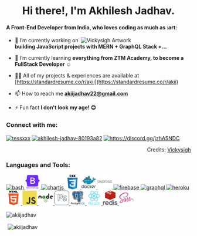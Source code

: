 <h1 align="center">Hi there!, I'm Akhilesh Jadhav.</h1>
<h4 align="left">A Front-End Developer from India, who loves coding as much as :art:</h4> <img align="right" src="https://i.pinimg.com/originals/33/34/90/3334906157df37afd090873fdd92d617.png" alt="Vickysigh Artwork" width="300">


- 🔭 I’m currently working on **building JavaScript projects with MERN + GraphQL Stack +...**

- 🌱 I’m currently learning **everything from ZTM Academy, to become a FullStack Developer :relaxed:**

- 👨‍💻 All of my projects & experiences are available at [https://standardresume.co/r/akii](https://standardresume.co/r/akii)

- 📫 How to reach me **akiijadhav22@gmail.com**

- ⚡ Fun fact **I don't look my age! :wink:**

<h3 align="left">Connect with me:</h3>
<p align="left">
<a href="https://codepen.io/tessxxx" target="blank"><img align="center" src="https://cdn.jsdelivr.net/npm/simple-icons@3.0.1/icons/codepen.svg" alt="tessxxx" height="30" width="40" /></a>
<a href="https://linkedin.com/in/akhilesh-jadhav-80193a82" target="blank"><img align="center" src="https://cdn.jsdelivr.net/npm/simple-icons@3.0.1/icons/linkedin.svg" alt="akhilesh-jadhav-80193a82" height="30" width="40" /></a>
<a href="https://discord.gg/https://discord.gg/jzhA5NDC" target="blank"><img align="center" src="https://cdn.jsdelivr.net/npm/simple-icons@3.0.1/icons/discord.svg" alt="https://discord.gg/jzhA5NDC" height="30" width="40" /></a>
</p>
<p align="right">Credits: <a href="https://www.instagram.com/vickisigh/?hl=en">Vickysigh</a></p>

<h3 align="left">Languages and Tools:</h3>
<p align="left"> <a href="https://www.gnu.org/software/bash/" target="_blank"> <img src="https://www.vectorlogo.zone/logos/gnu_bash/gnu_bash-icon.svg" alt="bash" width="40" height="40"/> </a> <a href="https://getbootstrap.com" target="_blank"> <img src="https://raw.githubusercontent.com/devicons/devicon/master/icons/bootstrap/bootstrap-plain-wordmark.svg" alt="bootstrap" width="40" height="40"/> </a> <a href="https://www.chartjs.org" target="_blank"> <img src="https://www.chartjs.org/media/logo-title.svg" alt="chartjs" width="40" height="40"/> </a> <a href="https://www.w3schools.com/css/" target="_blank"> <img src="https://raw.githubusercontent.com/devicons/devicon/master/icons/css3/css3-original-wordmark.svg" alt="css3" width="40" height="40"/> </a> <a href="https://www.docker.com/" target="_blank"> <img src="https://raw.githubusercontent.com/devicons/devicon/master/icons/docker/docker-original-wordmark.svg" alt="docker" width="40" height="40"/> </a> <a href="https://expressjs.com" target="_blank"> <img src="https://raw.githubusercontent.com/devicons/devicon/master/icons/express/express-original-wordmark.svg" alt="express" width="40" height="40"/> </a> <a href="https://firebase.google.com/" target="_blank"> <img src="https://www.vectorlogo.zone/logos/firebase/firebase-icon.svg" alt="firebase" width="40" height="40"/> </a> <a href="https://graphql.org" target="_blank"> <img src="https://www.vectorlogo.zone/logos/graphql/graphql-icon.svg" alt="graphql" width="40" height="40"/> </a> <a href="https://heroku.com" target="_blank"> <img src="https://www.vectorlogo.zone/logos/heroku/heroku-icon.svg" alt="heroku" width="40" height="40"/> </a> <a href="https://www.w3.org/html/" target="_blank"> <img src="https://raw.githubusercontent.com/devicons/devicon/master/icons/html5/html5-original-wordmark.svg" alt="html5" width="40" height="40"/> </a> <a href="https://developer.mozilla.org/en-US/docs/Web/JavaScript" target="_blank"> <img src="https://raw.githubusercontent.com/devicons/devicon/master/icons/javascript/javascript-original.svg" alt="javascript" width="40" height="40"/> </a> <a href="https://nodejs.org" target="_blank"> <img src="https://raw.githubusercontent.com/devicons/devicon/master/icons/nodejs/nodejs-original-wordmark.svg" alt="nodejs" width="40" height="40"/> </a> <a href="https://www.photoshop.com/en" target="_blank"> <img src="https://raw.githubusercontent.com/devicons/devicon/master/icons/photoshop/photoshop-line.svg" alt="photoshop" width="40" height="40"/> </a> <a href="https://www.postgresql.org" target="_blank"> <img src="https://raw.githubusercontent.com/devicons/devicon/master/icons/postgresql/postgresql-original-wordmark.svg" alt="postgresql" width="40" height="40"/> </a> <a href="https://reactjs.org/" target="_blank"> <img src="https://raw.githubusercontent.com/devicons/devicon/master/icons/react/react-original-wordmark.svg" alt="react" width="40" height="40"/> </a> <a href="https://redis.io" target="_blank"> <img src="https://raw.githubusercontent.com/devicons/devicon/master/icons/redis/redis-original-wordmark.svg" alt="redis" width="40" height="40"/> </a> <a href="https://sass-lang.com" target="_blank"> <img src="https://raw.githubusercontent.com/devicons/devicon/master/icons/sass/sass-original.svg" alt="sass" width="40" height="40"/> </a> </p>

<p><img align="center" src="https://github-readme-stats.vercel.app/api/top-langs?username=akiijadhav&show_icons=true&locale=en&layout=compact" alt="akiijadhav" /></p>

<p>&nbsp;<img align="center" src="https://github-readme-stats.vercel.app/api?username=akiijadhav&show_icons=true&locale=en&hide_border=true&theme=dracula" alt="akiijadhav" /></p>

